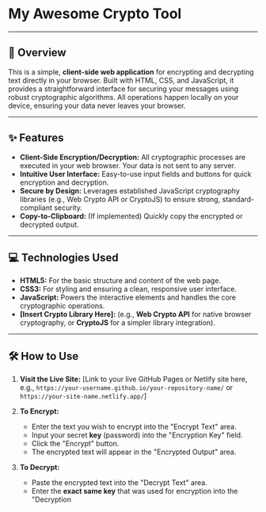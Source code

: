 # My Awesome Crypto Tool

---

## 🚀 Overview

This is a simple, **client-side web application** for encrypting and decrypting text directly in your browser. Built with HTML, CSS, and JavaScript, it provides a straightforward interface for securing your messages using robust cryptographic algorithms. All operations happen locally on your device, ensuring your data never leaves your browser.

---

## ✨ Features

* **Client-Side Encryption/Decryption:** All cryptographic processes are executed in your web browser. Your data is not sent to any server.
* **Intuitive User Interface:** Easy-to-use input fields and buttons for quick encryption and decryption.
* **Secure by Design:** Leverages established JavaScript cryptography libraries (e.g., Web Crypto API or CryptoJS) to ensure strong, standard-compliant security.
* **Copy-to-Clipboard:** (If implemented) Quickly copy the encrypted or decrypted output.

---

## 💻 Technologies Used

* **HTML5:** For the basic structure and content of the web page.
* **CSS3:** For styling and ensuring a clean, responsive user interface.
* **JavaScript:** Powers the interactive elements and handles the core cryptographic operations.
* **[Insert Crypto Library Here]:** (e.g., **Web Crypto API** for native browser cryptography, or **CryptoJS** for a simpler library integration).

---

## 🛠️ How to Use

1.  **Visit the Live Site:**
    [Link to your live GitHub Pages or Netlify site here, e.g., `https://your-username.github.io/your-repository-name/` or `https://your-site-name.netlify.app/`]

2.  **To Encrypt:**
    * Enter the text you wish to encrypt into the "Encrypt Text" area.
    * Input your secret **key** (password) into the "Encryption Key" field.
    * Click the "Encrypt" button.
    * The encrypted text will appear in the "Encrypted Output" area.

3.  **To Decrypt:**
    * Paste the encrypted text into the "Decrypt Text" area.
    * Enter the **exact same key** that was used for encryption into the "Decryption
